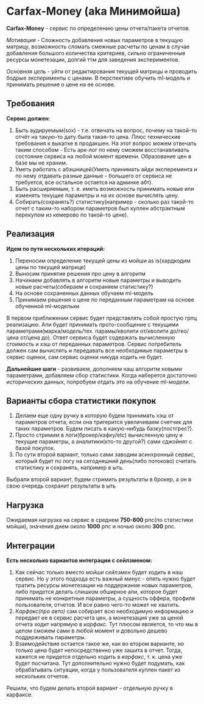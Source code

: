Carfax-Money (aka Mинимойша)
================================================

**Carfax-Money** - сервис по определению цены отчета/пакета отчетов.

_Мотивация_ - Сложность добавления новых параметров в текущую матрицу,
возможность сломать смежные расчеты по ценам в случае добавления большого количества критериев, сильно ограниченные ресурсы монетезации, долгий ттм для заведения экспериментов.

_Основная цель_ - уйти от редактирования текущей матрицы и проводить бодрые эксперименты с ценами.
В перспективе обучить ml-модель и принимать решение о цене на ее основе.

## Требования

**Сервис должен**:
1) Быть аудируемым(sox) - т.е. отвечать на вопрос, почему на такой-то отчёт на такую-то дату была такая-то цена. Плюс технические требования к выкатке в продакшен. На этот вопрос можем отвечать таким способом - Есть арк-лог по нему сможем восстанавливать состояние сервиса на любой момент времени. Образование цен в базе мы не храним.
2) Уметь работать с абэшницей(Уметь принимать айди эксперемента и по нему отдавать разные данные - большего от сервиса не требуется, все остальное остается на админке абт).
3) Быть расширяемым, т. е. иметь возможность принимать новые или изменять текущие параметры и на их основе вычислять цену.
5) Собирать(сохранять?) статистику(например - сколько раз такой-то отчет с таким-то набором параметров был куплен абстрактным перекупом из кемерово по такой-то цене).

## Реализация

**Идем по пути нескольких итераций:**
1) Переносим определение текущей цены из мойши as is(хардкодим цены по текущей матрице)
2) Выносим принятие решения про цену в алгоритм
3) Начинаем добавлять в алгоритм новые параметры и выводить новые расчеты(собираем и сохраняем статистику?)
4) На основе сохраненных данных обучаем ml-модель
5) Принимаем решения о цене по переданным параметрам на основе обученной ml-модельки

В первом приближении сервис будет представлять собой простую грпц реализацию.
Апи будет принимать прото-сообщение с текущими параметрами(марка/модель/тех. парамы/кволити от/кволити до/гео/цена от/цена до). Ответ сервиса будет содержать вычисленную стоимость и хэш от переданных параметров.
Сервис потребитель должен сам вычислять и передавать все необходимые параметры в сервис оценки, сам сервис оценки никуда ходить не будет.

**Дальнейшие шаги** - развиваем, дополняем наш алгоритм новыми параметрами, добавляем сбор статистики.
Когда наберется достаточно исторических данных, попробуем отдать это на обучение ml-модели.

## Варианты сбора статистики покупок

1) Делаем еще одну ручку в которую будем принимать хэш от параметров отчета, если она тригерится увеличиваем счетчик для таких параметров. Будем писать в какую-нибудь базку(постгрес?).
2) Просто стримим в логи(брокер/кафку/etc) вычисленную цену и текущие параметры, а аналитики(кто-то другой?) сами сджойнят с базой покупок.
3) По сути второй вариант, только сами заводим асинхронный сервис, который будет по логу на сегодняшний день(либо потоково) считать статистику и сохранять, например в ыть.

Выбрали второй вариант, будем стримить результаты в брокер, а он в свою очередь сохранит результаты в ыть

## Нагрузка

Ожидаемая нагрузка на сервис в среднем **750-800** рпс(по статистики мойши), значения днем около **1000** рпс и ночью около **300** рпс.

## Интеграции

**Есть несколько вариантов интеграции с сейлзменом:**
1) Как сейчас только вместо _мойши_ _сейлзмен_ будет ходить в наш сервис. Но у этого подхода есть важный минус - опять нужно будет тратить ресурсы монетезации на поддержание новых параметров, либо придется делать слишком обширное апи, которое будет принимать не конкретные параметры, а сущность оффера, профиля пользователя, отчетов. И все равно чего-то может не хватить.
2) _Карфакс(про авто)_ сам собирает всю необходимую информацию и передает ее в сервис расчета цен, а монетезация уже за ценой отчета ходит напрямую в _карфакс_. Тут плюсом является, то что мы в целом сможем сами в любой момент и довольно дешево поддерживать параметры.
3) Взаимодействие остается такое же, как во втором варианте, но только цена будет непосредственно уже зашита в отчет. Тогда, кажется не придется отдельно ходить в _карфакс_, т. к. цена уже будет посчитана. Тут дополнительно нужно будет подумать, как обрабатывать ситуации, когда у пользователя куплен пакет из нескольких отчетов.

Решили, что будем делать второй вариант - отдельную ручку в карфаксе.
